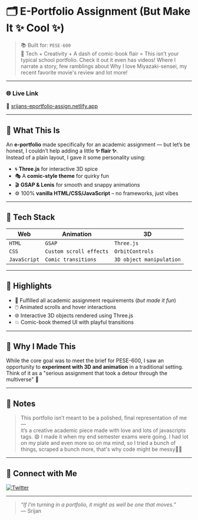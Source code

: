 # 🗂️ E-Portfolio Assignment (But Make It ✨ Cool ✨)

> 📚 Built for: `PESE-600`  
> 🧠 Tech + Creativity + A dash of comic-book flair = This isn’t your typical school portfolio.
> Check it out it even has videos! Where I narrate a story, few ramblings about Why I love Miyazaki-sensei, my recent favorite movie's review and lot more!
---

### 🌐 **Live Link**
🎨 [srijans-eportfolio-assign.netlify.app](https://srijans-eportfolio-assign.netlify.app)

---

## 🎯 What This Is

An **e-portfolio** made specifically for an academic assignment — but let’s be honest, I couldn’t help adding a little **✨ flair ✨**.  
Instead of a plain layout, I gave it some personality using:

- 🌀 **Three.js** for interactive 3D spice  
- 🎭 A **comic-style theme** for quirky fun  
- 🎬 **GSAP & Lenis** for smooth and snappy animations  
- ⚙️ 100% **vanilla HTML/CSS/JavaScript** – no frameworks, just vibes

---

## 🧪 Tech Stack

| Web | Animation | 3D |
|-----|-----------|----|
| `HTML` | `GSAP` | `Three.js` |
| `CSS` | `Custom scroll effects` | `OrbitControls` |
| `JavaScript` | `Comic transitions` | `3D object manipulation` |

---

## 🎨 Highlights

- 📄 Fulfilled all academic assignment requirements (*but made it fun*)
- 🖱️ Animated scrolls and hover interactions
- 🌐 Interactive 3D objects rendered using Three.js
- 💥 Comic-book themed UI with playful transitions

---

## 📝 Why I Made This

While the core goal was to meet the brief for PESE-600, I saw an opportunity to **experiment with 3D and animation** in a traditional setting.  
Think of it as a "serious assignment that took a detour through the multiverse" 🎢

---

## 🚧 Notes

> This portfolio isn’t meant to be a polished, final representation of me —  
> it’s a creative academic piece made with love and lots of javascripts tags. 😄
>I made it when my end semester exams were going. I had lot on my plate and even more so on ma mind, so I tried a bunch of things, scraped a bunch more, that's why code might be messy🙇‍♂️
---

## 🔗 Connect with Me

[![Twitter](https://img.shields.io/badge/-Twitter-1DA1F2?style=flat&logo=twitter&logoColor=black)](https://x.com/srijancs)

---

> _“If I’m turning in a portfolio, it might as well be one that moves.”_  
> — Srijan
